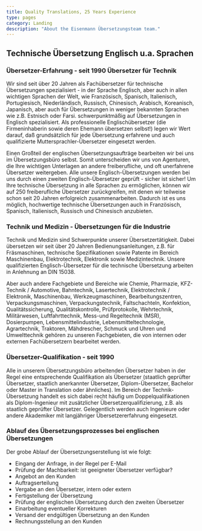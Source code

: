 ```yaml
---
title: Quality Translations, 25 Years Experience
type: pages
category: Landing
description: "About the Eisenmann Übersetzungsteam team."
---
```


## Technische Übersetzung Englisch u.a. Sprachen
### Übersetzer-Erfahrung - seit 1990 Übersetzer für Technik
Wir sind seit über 20 Jahren als Fachübersetzer für technische Übersetzungen spezialisiert - in der Sprache Englisch, aber auch in allen wichtigen Sprachen der Welt, wie Französisch, Spanisch, Italienisch, Portugiesisch, Niederländisch, Russisch, Chinesisch, Arabisch, Koreanisch, Japanisch, aber auch für Übersetzungen in weniger bekannten Sprachen wie z.B. Estnisch oder Farsi. schwerpunktmäßig auf Übersetzungen in Englisch spezialisiert. Als professionelle Englischübersetzer (die Firmeninhaberin sowie deren Ehemann übersetzen selbst!) legen wir Wert darauf, daß grundsätzlich für jede Übersetzung erfahrene und auch qualifizierte Muttersprachler-Übersetzer eingesetzt werden.

Einen Großteil der englischen Übersetzungsaufträge bearbeiten wir bei uns im Übersetzungsbüro selbst. Somit unterscheiden wir uns von Agenturen, die Ihre wichtigen Unterlagen an andere freiberufliche, und oft unerfahrene Übersetzer weitergeben. Alle unsere Englisch-Übersetzungen werden bei uns durch einen zweiten Englisch-Übersetzer geprüft - sicher ist sicher! Um Ihre technische Übersetzung in alle Sprachen zu ermöglichen, können wir auf 250 freiberufliche Übersetzer zurückgreifen, mit denen wir teilweise schon seit 20 Jahren erfolgreich zusammenarbeiten. Dadurch ist es uns möglich, hochwertige technische Übersetzungen auch in Französisch, Spanisch, Italienisch, Russisch und Chinesisch anzubieten.

### Technik und Medizin - Übersetzungen für die Industrie
Technik und Medizin sind Schwerpunkte unserer Übersetzertätigkeit. Dabei übersetzen wir seit über 20 Jahren Bedienungsanleitungen, z.B. für Fräsmaschinen, technische Spezifikationen sowie Patente im Bereich Maschinenbau, Elektrotechnik, Elektronik sowie Medizintechnik. Unsere qualifizierten Englisch-Übersetzer für die technische Übersetzung arbeiten in Anlehnung an DIN 15038.

Aber auch andere Fachgebiete und Bereiche wie Chemie, Pharmazie, KFZ-Technik / Automotive, Bahntechnik, Lasertechnik,  Elektrotechnik / Elektronik, Maschinenbau, Werkzeugmaschinen, Bearbeitungszentren, Verpackungsmaschinen, Verpackungstechnik, Faltschachteln, Konfektion, Qualitätssicherung, Qualitätskontrolle, Prüfprotokolle, Wehrtechnik, Militärwesen, Luftfahrttechnik, Mess-und Regeltechnik (MSR), Dosierpumpen, Lebensmittelindustrie, Lebensmitteltechnologie, Agrartechnik, Traktoren, Mähdrescher, Schmuck und Uhren und Umwelttechnik gehören zu unseren Fachgebieten, die von internen oder externen Fachübersetzern bearbeitet werden.

### Übersetzer-Qualifikation - seit 1990
Alle in unserem Übersetzungsbüro arbeitenden Übersetzer haben in der Regel eine entsprechende Qualifikation als Übersetzer (staatlich geprüfter Übersetzer, staatlich anerkannter Übersetzer, Diplom-Übersetzer, Bachelor oder Master in Translation oder ähnliches).  Im Bereich der Technik-Übersetzung handelt es sich dabei recht häufig  um Doppelqualifikationen als Diplom-Ingenieur mit zusätzlicher Übersetzerqualifizierung, z.B. als staatlich geprüfter Übersetzer. Gelegentlich werden auch Ingenieure oder andere Akademiker mit langjähriger Übersetzererfahrung eingesetzt.

### Ablauf des Übersetzungsprozesses bei englischen Übersetzungen
Der grobe Ablauf der Übersetzungserstellung ist wie folgt:
- Eingang der Anfrage, in der Regel per E-Mail
- Prüfung der Machbarkeit: ist geeigneter Übersetzer verfügbar?
- Angebot an den Kunden
- Auftragserteilung
- Vergabe an den Übersetzer, intern oder extern
- Fertigstellung der Übersetzung
- Prüfung der englischen Übersetzung durch den zweiten Übersetzer
- Einarbeitung eventueller Korrekturen
- Versand der endgültigen Übersetzung an den Kunden
- Rechnungsstellung an den Kunden